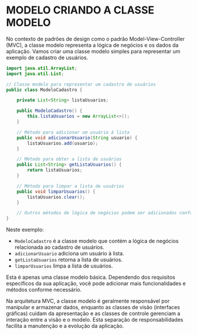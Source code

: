 # MODELO CRIANDO A CLASSE MODELO
No contexto de padrões de design como o padrão Model-View-Controller (MVC), a classe modelo representa a lógica de negócios e os dados da aplicação. Vamos criar uma classe modelo simples para representar um exemplo de cadastro de usuários.

```java
import java.util.ArrayList;
import java.util.List;

// Classe modelo para representar um cadastro de usuários
public class ModeloCadastro {

    private List<String> listaUsuarios;

    public ModeloCadastro() {
        this.listaUsuarios = new ArrayList<>();
    }

    // Método para adicionar um usuário à lista
    public void adicionarUsuario(String usuario) {
        listaUsuarios.add(usuario);
    }

    // Método para obter a lista de usuários
    public List<String> getListaUsuarios() {
        return listaUsuarios;
    }

    // Método para limpar a lista de usuários
    public void limparUsuarios() {
        listaUsuarios.clear();
    }

    // Outros métodos de lógica de negócios podem ser adicionados conforme necessário
}
```

Neste exemplo:

- `ModeloCadastro` é a classe modelo que contém a lógica de negócios relacionada ao cadastro de usuários.
- `adicionarUsuario` adiciona um usuário à lista.
- `getListaUsuarios` retorna a lista de usuários.
- `limparUsuarios` limpa a lista de usuários.

Esta é apenas uma classe modelo básica. Dependendo dos requisitos específicos da sua aplicação, você pode adicionar mais funcionalidades e métodos conforme necessário.

Na arquitetura MVC, a classe modelo é geralmente responsável por manipular e armazenar dados, enquanto as classes de visão (interfaces gráficas) cuidam da apresentação e as classes de controle gerenciam a interação entre a visão e o modelo. Esta separação de responsabilidades facilita a manutenção e a evolução da aplicação.